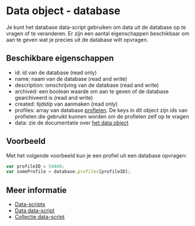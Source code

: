 # Data object - database

Je kunt het database data-script gebruiken om data uit de database
op te vragen of te veranderen. Er zijn een aantal eigenschappen
beschikbaar om aan te geven wat je precies uit de database wilt
opvragen.

## Beschikbare eigenschappen

* id: 				id van de database (read only)
* name: 			naam van de database (read and write)
* description: 		omschrijving van de database (read and write)
* archived: 		een boolean waarde om aan te geven of de database gearchiveerd is (read and write)
* created: 			tijdstip van aanmaken (read only)
* profiles: 		array van database [profielen](./data-object-profile). De keys in dit object zijn ids van profielen die gebruikt kunnen worden om de profielen zelf op te vragen
* data: 			zie de documentatie over [het data object](./data-object-data)

## Voorbeeld

Met het volgende voorbeeld kun je een profiel uit een database 
opvragen:

```javascript
var profileID = 54840;
var someProfile = database.profiles[profileID];
```

## Meer informatie

* [Data-scripts](./data-object)
* [Data data-script](./data-object-data)
* [Collectie data-script](./data-object-collection)

